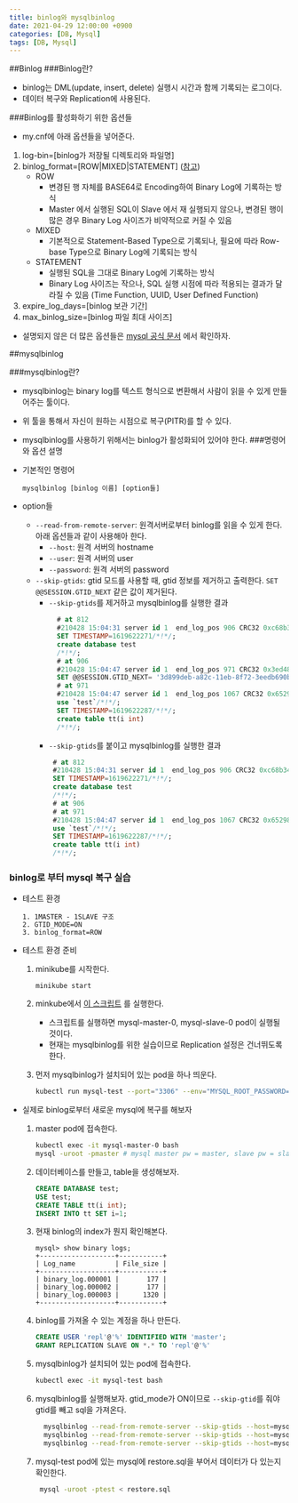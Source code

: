 ```yaml
---
title: binlog와 mysqlbinlog
date: 2021-04-29 12:00:00 +0900
categories: [DB, Mysql]
tags: [DB, Mysql]
---
```


##Binlog
###Binlog란?
* binlog는 DML(update, insert, delete) 실행시 시간과 함께 기록되는 로그이다.
* 데이터 복구와 Replication에 사용된다.

###Binlog를 활성화하기 위한 옵션들
* my.cnf에 아래 옵션들을 넣어준다.     
1. log-bin=[binlog가 저장될 디렉토리와 파일명] 
2. binlog_format=[ROW|MIXED|STATEMENT] ([참고](http://channy.creation.net/project/dev.kthcorp.com/2011/09/16/mysql-replication-binlog-format-mixed-vs-row/index.html)) 
    * ROW
        * 변경된 행 자체를 BASE64로 Encoding하여 Binary Log에 기록하는 방식
        * Master 에서 실행된 SQL이 Slave 에서 재 실행되지 않으나, 변경된 행이 많은 경우 Binary Log 사이즈가 비약적으로 커질 수 있음
    * MIXED
        * 기본적으로 Statement-Based Type으로 기록되나, 필요에 따라 Row-base Type으로 Binary Log에 기록되는 방식
    * STATEMENT 
        *  실행된 SQL을 그대로 Binary Log에 기록하는 방식
        *  Binary Log 사이즈는 작으나, SQL 실행 시점에 따라 적용되는 결과가 달라질 수 있음 (Time Function, UUID, User Defined Function)
3. expire_log_days=[binlog 보관 기간]
4. max_binlog_size=[binlog 파일 최대 사이즈]
* 설명되지 않은 더 많은 옵션들은 [mysql 공식 문서](https://dev.mysql.com/doc/refman/5.7/en/replication-options-binary-log.html) 에서 확인하자.

##mysqlbinlog 

###mysqlbinlog란?
* mysqlbinlog는 binary log를 텍스트 형식으로 변환해서 사람이 읽을 수 있게 만들어주는 툴이다.
* 위 툴을 통해서 자신이 원하는 시점으로 복구(PITR)를 할 수 있다. 
* mysqlbinlog를 사용하기 위해서는 binlog가 활성화되어 있어야 한다. 
###명령어와 옵션 설명
* 기본적인 명령어
    
    ```mysqlbinlog [binlog 이름] [option들]```
    
* option들
    * ```--read-from-remote-server```: 원격서버로부터 binlog를 읽을 수 있게 한다. 아래 옵션들과 같이 사용해아 한다. 
        * ```--host```: 원격 서버의 hostname
        * ```--user```: 원격 서버의 user
        * ```--password```: 원격 서버의 password
    * ```--skip-gtids```: gtid 모드를 사용할 때, gtid 정보를 제거하고 출력한다. ```SET @@SESSION.GTID_NEXT``` 같은 값이 제거된다.
        * ```--skip-gtids```를 제거하고 mysqlbinlog를 실행한 결과
            ```sql
              # at 812
              #210428 15:04:31 server id 1  end_log_pos 906 CRC32 0xc68b34a6 	Query	thread_id=18	exec_time=0	error_code=0
              SET TIMESTAMP=1619622271/*!*/;
              create database test
              /*!*/;
              # at 906
              #210428 15:04:47 server id 1  end_log_pos 971 CRC32 0x3ed4895a 	GTID	last_committed=4	sequence_number=5	rbr_only=no
              SET @@SESSION.GTID_NEXT= '3d899deb-a82c-11eb-8f72-3eedb690bbe0:5'/*!*/;
              # at 971
              #210428 15:04:47 server id 1  end_log_pos 1067 CRC32 0x65298f47 	Query	thread_id=18	exec_time=0	error_code=0
              use `test`/*!*/;
              SET TIMESTAMP=1619622287/*!*/;
              create table tt(i int)
              /*!*/;
            ```
        * ```--skip-gtids```를 붙이고 mysqlbinlog를 실행한 결과
           ```sql
            # at 812
            #210428 15:04:31 server id 1  end_log_pos 906 CRC32 0xc68b34a6 	Query	thread_id=18	exec_time=0	error_code=0
            SET TIMESTAMP=1619622271/*!*/;
            create database test
            /*!*/;
            # at 906
            # at 971
            #210428 15:04:47 server id 1  end_log_pos 1067 CRC32 0x65298f47 	Query	thread_id=18	exec_time=0	error_code=0
            use `test`/*!*/;
            SET TIMESTAMP=1619622287/*!*/;
            create table tt(i int)
            /*!*/;
           ```
          
### binlog로 부터 mysql 복구 실습

* 테스트 환경
    ```
    1. 1MASTER - 1SLAVE 구조 
    2. GTID_MODE=ON
    3. binlog_format=ROW
    ```
* 테스트 환경 준비
    1. minikube를 시작한다.
        ```
        minikube start
        ```
    2. minkube에서 [이 스크립트](https://github.com/hyanggeun/mysql-script-k8s) 를 실행한다. 
        * 스크립트를 실행하면 mysql-master-0, mysql-slave-0 pod이 실행될 것이다. 
        * 현재는 mysqlbinlog를 위한 실습이므로 Replication 설정은 건너뛰도록 한다.
    
    3. 먼저 mysqlbinlog가 설치되어 있는 pod을 하나 띄운다.
        ```bash
        kubectl run mysql-test --port="3306" --env="MYSQL_ROOT_PASSWORD=test" --image="mysql:5.7.33"
        ```

* 실제로 binlog로부터 새로운 mysql에 복구를 해보자
    1. master pod에 접속한다.
        ```bash
        kubectl exec -it mysql-master-0 bash
        mysql -uroot -pmaster # mysql master pw = master, slave pw = slave
        ```
    2. 데이터베이스를 만들고, table을 생성해보자.
        ```sql
        CREATE DATABASE test;
        USE test;
        CREATE TABLE tt(i int);
        INSERT INTO tt SET i=1;
        ```
    3. 현재 binlog의 index가 뭔지 확인해본다. 
        ```
        mysql> show binary logs;
        +-------------------+-----------+
        | Log_name          | File_size |
        +-------------------+-----------+
        | binary_log.000001 |       177 |
        | binary_log.000002 |       177 |
        | binary_log.000003 |      1320 |
        +-------------------+-----------+
        ```
    4. binlog를 가져올 수 있는 계정을 하나 만든다. 
          ```sql
          CREATE USER 'repl'@'%' IDENTIFIED WITH 'master';
          GRANT REPLICATION SLAVE ON *.* TO 'repl'@'%'
          ```
    3. mysqlbinlog가 설치되어 있는 pod에 접속한다. 
        ```bash
       kubectl exec -it mysql-test bash
        ```
    4. mysqlbinlog를 실행해보자. gtid_mode가 ON이므로 ```--skip-gtid```를 줘야 gtid를 빼고 sql을 가져온다.
         ```bash
           mysqlbinlog --read-from-remote-server --skip-gtids --host=mysql-master-0.mysql --user=repl --password=master binary_log.000001 > restore.sql
           mysqlbinlog --read-from-remote-server --skip-gtids --host=mysql-master-0.mysql --user=repl --password=master binary_log.000002 >> restore.sql
           mysqlbinlog --read-from-remote-server --skip-gtids --host=mysql-master-0.mysql --user=repl --password=master binary_log.000003 >> restore.sql
         ```
    5. mysql-test pod에 있는 mysql에 restore.sql을 부어서 데이터가 다 있는지 확인한다. 
       ```bash
        mysql -uroot -ptest < restore.sql
       ```